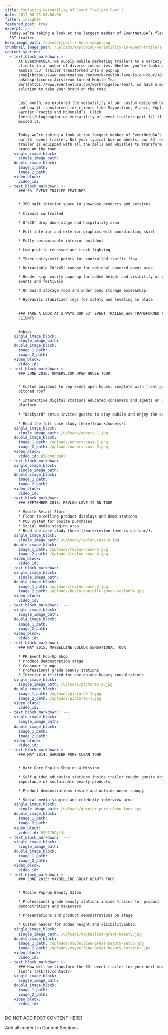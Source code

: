 ```yaml
---
title: Exploring Versatility of Event Trailers Part 2
date: 2017-08-23 01:00:00
filter: insights
featured_post: true
excerpt: >-
  Today we’re taking a look at the largest member of EventNetUSA’s fleet, our
  53” trailer.
hero_image_path: /uploads/part-2-hero-image.png
thumbnail_image_path: /uploads/exploring-versatility-in-event-trailers-part-1-thumbnail.png
content_section:
  - text_block_markdown: >-
      At EventNetUSA, we supply mobile marketing trailers to a variety of
      clients in a number of diverse industries. Whether you’re looking for
      a&nbsp;[53’ trailer transformed into a pop-up
      shop](https://www.eventnetusa.com/work/revlon-love-is-on-tour/)&nbsp;or
      an&nbsp;[iconic Airstream turned Mobile Tea
      Bar](https://www.eventnetusa.com/work/bigelow-tea/), we have a mobile
      solution to take your brand on the road.


      Last month, we explored the versatility of our custom designed brand bar
      and how it transformed for clients like Maybelline, Vlasic, Yoplait,
      Garnier Fructis and McDonald’s. Click
      [here](/blog/exploring-versatility-of-event-trailers-part-1/) if you
      missed it.


      Today we’re taking a look at the largest member of EventNetUSA’s fleet,
      our 53' event trailer. Not your typical box on wheels, our 53’ event
      trailer is equipped with all the bells and whistles to transform for any
      brand on the road.
    single_image_block:
      single_image_path:
    double_image_block:
      image_1_path:
      image_2_path:
    video_block:
      video_id:
  - text_block_markdown: >-
      ### 53' EVENT TRAILER FEATURES


      * 350 sqft interior space to showcase products and services

      * Climate controlled

      * 8'x20' drop down stage and hospitality area

      * Full interior and exterior graphics with coordinating skirt

      * Fully customizable interior buildout

      * Low-profile recessed and track lighting

      * Three entry/exit points for controlled traffic flow

      * Retractable 20'x45' canopy for optional covered event area

      * Header sign easily pops-up for added height and visibility at crowded
      events and festivals

      * On board storage room and under body storage boxes&nbsp;

      * Hydraulic stabilizer legs for safety and leveling in place


      ### TAKE A LOOK AT 5 WAYS OUR 53' EVENT TRAILER WAS TRANSFORMED FOR OUR
      CLIENTS


      &nbsp;
    single_image_block:
      single_image_path:
    double_image_block:
      image_1_path:
      image_2_path:
    video_block:
      video_id:
  - text_block_markdown: >-
      ### JUNE 2016: OWNERS.COM OPEN HOUSE TOUR


      * Custom buildout to represent open house, complete with front porch and
      pitched roof

      * Interactive digital stations educated consumers and agents on Owners.com
      platform

      * "Backyard" setup invited guests to stay awhile and enjoy the event

      * Read the full case study [here](/work/owners/).
    single_image_block:
      single_image_path: /uploads/owners-1.jpg
    double_image_block:
      image_1_path: /uploads/owners-case-2.png
      image_2_path: /uploads/owners-case-5.png
    video_block:
      video_id: p5QpmqFpp0Y
  - text_block_markdown: '---'
    single_image_block:
      single_image_path:
    double_image_block:
      image_1_path:
      image_2_path:
    video_block:
      video_id:
  - text_block_markdown: |-
      ### SEPTEMBER 2015: REVLON LOVE IS ON TOUR

      * Mobile Retail Store
      * Floor to ceiling product displays and demo stations
      * POS system for onsite purchases
      * Social media staging area
      * Read the case study [here](/work/revlon-love-is-on-tour/).
    single_image_block:
      single_image_path: /uploads/revlon-case-6.jpg
    double_image_block:
      image_1_path: /uploads/revlon-case-5.jpg
      image_2_path: /uploads/revlon-case-4.jpg
    video_block:
      video_id:
  - text_block_markdown:
    single_image_block:
      single_image_path:
    double_image_block:
      image_1_path: /uploads/revlon-case-2.jpg
      image_2_path: /uploads/kevin-danielle-jonas-revlon04.jpg
    video_block:
      video_id:
  - text_block_markdown: '---'
    single_image_block:
      single_image_path:
    double_image_block:
      image_1_path:
      image_2_path:
    video_block:
      video_id:
  - text_block_markdown: |-
      ### MAY 2015: MAYBELLINE COLOUR SENSATIONAL TOUR

      * PR Event Pop-Up Shop
      * Product demonstration stage
      * Consumer lounge
      * Professional grade beauty stations
      * Interior outfitted for one-on-one beauty consultations
    single_image_block:
      single_image_path: /uploads/picture2-1.jpg
    double_image_block:
      image_1_path: /uploads/picture3-1.jpg
      image_2_path: /uploads/picture1-1.jpg
    video_block:
      video_id:
  - text_block_markdown: '---'
    single_image_block:
      single_image_path:
    double_image_block:
      image_1_path:
      image_2_path:
    video_block:
      video_id:
  - text_block_markdown: >-
      ### MAY 2014: GARNIER PURE CLEAN TOUR


      * Hair Care Pop-Up Shop on a Mission

      * Self-guided education stations inside trailer taught guests about the
      importance of sustainable beauty products

      * Product demonstrations inside and outside under canopy

      * Social media staging and celebrity interview area
    single_image_block:
      single_image_path: /uploads/garnier-pure-clean-tour.jpg
    double_image_block:
      image_1_path:
      image_2_path:
    video_block:
      video_id: RSU1I0GjfJc
  - text_block_markdown: '---'
    single_image_block:
      single_image_path:
    double_image_block:
      image_1_path:
      image_2_path:
    video_block:
      video_id:
  - text_block_markdown: >-
      ### JUNE 2013: MAYBELLINE GREAT BEAUTY TOUR


      * Mobile Pop-Up Beauty Salon

      * Professional grade beauty stations inside trailer for product
      demonstrations and makeovers

      * Presentations and product demonstrations on stage

      * Custom header for added height and visibility&nbsp;
    single_image_block:
      single_image_path: /uploads/maybelline-great-beauty.jpg
    double_image_block:
      image_1_path: /uploads/maybelline-great-beauty-setup.jpg
      image_2_path: /uploads/maybelline-great-beauty-interior.jpg
    video_block:
      video_id:
  - text_block_markdown: >-
      ### How will we transform the 53' event trailer for your next mobile tour?
      [Let's talk!](/contact/)
    single_image_block:
      single_image_path:
    double_image_block:
      image_1_path:
      image_2_path:
    video_block:
      video_id:
---
```



DO NOT ADD POST CONTENT HERE!

Add all content in Content Sections.